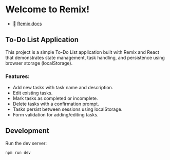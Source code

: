 # Welcome to Remix!

- 📖 [Remix docs](https://remix.run/docs)

## To-Do List Application

This project is a simple To-Do List application built with Remix and React that demonstrates state management, task handling, and persistence using browser storage (localStorage).

### Features:
- Add new tasks with task name and description.
- Edit existing tasks.
- Mark tasks as completed or incomplete.
- Delete tasks with a confirmation prompt.
- Tasks persist between sessions using localStorage.
- Form validation for adding/editing tasks.

## Development

Run the dev server:

```shell
npm run dev
